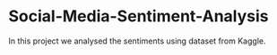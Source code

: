# Social-Media-Sentiment-Analysis
In this project we analysed the sentiments using dataset from Kaggle. 
